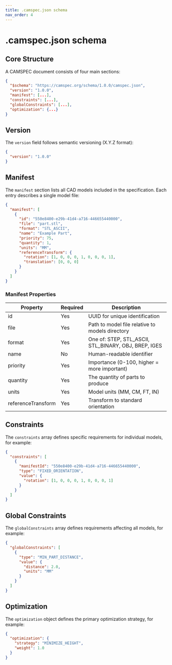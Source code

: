 ```yaml
---
title: .camspec.json schema
nav_order: 4
---
```


# .camspec.json schema

## Core Structure

A CAMSPEC document consists of four main sections:

```json
{
  "$schema": "https://camspec.org/schema/1.0.0/camspec.json",
  "version": "1.0.0",
  "manifest": [...],
  "constraints": [...],
  "globalConstraints": [...],
  "optimization": {...}
}
```

## Version

The `version` field follows semantic versioning (X.Y.Z format):
```json
{
  "version": "1.0.0"
}
```

## Manifest

The `manifest` section lists all CAD models included in the specification. Each entry describes a single model file:

```json
{
  "manifest": [
    {
      "id": "550e8400-e29b-41d4-a716-446655440000",
      "file": "part.stl",
      "format": "STL_ASCII",
      "name": "Example Part",
      "priority": 75,
      "quantity": 1,
      "units": "MM",
      "referenceTransform": {
        "rotation": [1, 0, 0, 0, 1, 0, 0, 0, 1],
        "translation": [0, 0, 0]
      }
    }
  ]
}
```

### Manifest Properties

| Property | Required | Description |
|----------|----------|-------------|
| id | Yes | UUID for unique identification |
| file | Yes | Path to model file relative to models directory |
| format | Yes | One of: STEP, STL_ASCII, STL_BINARY, OBJ, BREP, IGES |
| name | No | Human-readable identifier |
| priority | Yes | Importance (0-100, higher = more important) |
| quantity | Yes | The quantity of parts to produce |
| units | Yes | Model units (MM, CM, FT, IN) |
| referenceTransform | Yes | Transform to standard orientation |

## Constraints

The `constraints` array defines specific requirements for individual models, for example:

```json
{
  "constraints": [
    {
      "manifestId": "550e8400-e29b-41d4-a716-446655440000",
      "type": "FIXED_ORIENTATION",
      "value": {
        "rotation": [1, 0, 0, 0, 1, 0, 0, 0, 1]
      }
    }
  ]
}
```

## Global Constraints

The `globalConstraints` array defines requirements affecting all models, for example:

```json
{
  "globalConstraints": [
    {
      "type": "MIN_PART_DISTANCE",
      "value": {
        "distance": 2.0,
        "units": "MM"
      }
    }
  ]
}
```

## Optimization

The `optimization` object defines the primary optimization strategy, for example:

```json
{
  "optimization": {
    "strategy": "MINIMIZE_HEIGHT",
    "weight": 1.0
  }
}
```